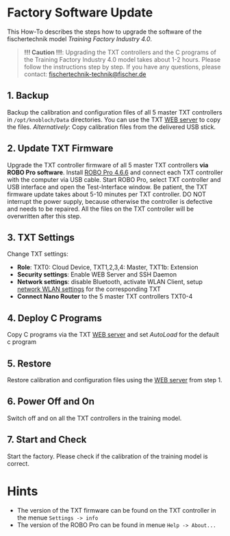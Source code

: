 # Factory Software Update
This How-To describes the steps how to upgrade the software of the fischertechnik model *Training Factory Industry 4.0*.

> **!!! Caution !!!**: Upgrading the TXT controllers and the C programs of the Training Factory Industry 4.0 model takes about 1-2 hours. Please follow the instructions step by step. If you have any questions, please contact: fischertechnik-technik@fischer.de

## 1. Backup
Backup the calibration and configuration files of all 5 master TXT controllers in `/opt/knobloch/Data` directories. You can use the TXT [WEB server](WEBServer.md) to copy the files. *Alternatively*: Copy calibration files from the delivered USB stick.

## 2. Update TXT Firmware
Upgrade the TXT controller firmware of all 5 master TXT controllers **via ROBO Pro software**. Install [ROBO Pro 4.6.6](https://github.com/fischertechnik/FT-TXT/releases/download/v4.6.6/ROBOPro466.msi) and connect each TXT controller with the computer via USB cable. Start ROBO Pro, select TXT controller and USB interface and open the Test-Interface window. Be patient, the TXT firmware update takes about 5-10 minutes per TXT controller. DO NOT interrupt the power supply, because otherwise the controller is defective and needs to be repaired. All the files on the TXT controller will be overwritten after this step.

## 3. TXT Settings
Change TXT settings:
  - **Role**: TXT0: Cloud Device, TXT1,2,3,4: Master, TXT1b: Extension
  - **Security settings**: Enable WEB Server and SSH Daemon
  - **Network settings**: disable Bluetooth, activate WLAN Client, setup [network WLAN settings](Network_Config.md) for the corresponding TXT
  - **Connect Nano Router** to the 5 master TXT controllers TXT0-4

## 4. Deploy C Programs
Copy C programs via the TXT [WEB server](WEBServer.md) and set *AutoLoad* for the default c program

## 5. Restore
Restore calibration and configuration files using the [WEB server](WEBServer.md) from step 1.

## 6. Power Off and On
Switch off and on all the TXT controllers in the training model.

## 7. Start and Check
Start the factory. Please check if the calibration of the training model is correct.


# Hints
- The version of the TXT firmware can be found on the TXT controller in the menue `Settings -> info`
- The version of the ROBO Pro can be found in menue `Help -> About...`
